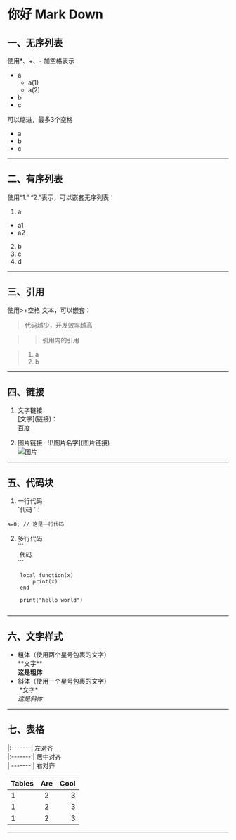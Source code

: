 # 你好 Mark Down
## 一、无序列表
使用\*、\+、\- 加空格表示  

* a 
    * a(1)
    * a(2)
* b 
* c   

可以缩进，最多3个空格
*   a
*   b
*   c  

***  

## 二、有序列表
使用“1.” “2.”表示，可以嵌套无序列表：   

1. a  
 * a1  
 * a2  
2. b
3. c  
4. d   
***  
     

## 三、引用
使用\>+空格 文本，可以嵌套：  
> 代码越少，开发效率越高 

> > 引用内的引用  

> 1. a
> 2. b   

***
        

## 四、链接  
1. 文字链接    
\[文字\](链接)：   
[百度](www.baidu.com)   

2. 图片链接        
\!\[\图片名字\](图片链接)   
![图片](http://18touch.qiniudn.com/uploads/20141112/1415784630427708.jpg) 
***

## 五、代码块
1. 一行代码   
\`代码 \`：   

`a=0; // 这是一行代码`
  

2. 多行代码   
\`\`\`   
  代码   
\`\`\`      


```   
	local function(x)
	    print(x)
	end
	
	print("hello world")
	
```
***   

## 六、文字样式  
* 粗体（使用两个星号包裹的文字）  
\*\*文字\*\*   
**这是粗体**   
* 斜体（使用一个星号包裹的文字）  
 \*文字\*   
*这是斜体*   
***

## 七、表格
|:-------|  左对齐  
|:-------:|  居中对齐  
| -------:|  右对齐  

| Tables      | Are       | Cool  |
| :-----------| :-------:| ------:|
|1|2|3|
|1|2|3|
|1|2|3|
-------


